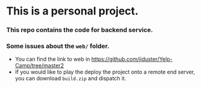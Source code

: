 # This is a personal project.
### This repo contains the code for backend service.
### Some issues about the `web/` folder.
- You can find the link to web in https://github.com/jiduster/Yelp-Camp/tree/master2
- If you would like to play the deploy the project onto a remote end server, you can download `build.zip` and dispatch it.

